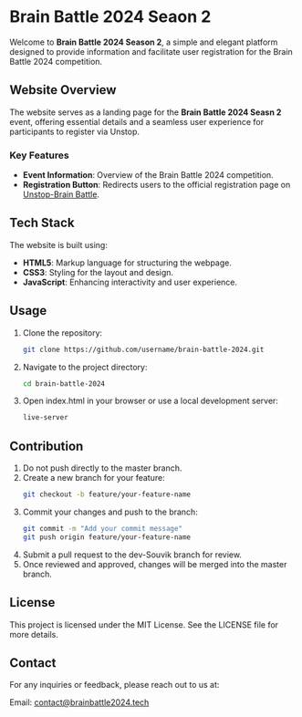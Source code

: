 # Brain Battle 2024 Seaon 2

Welcome to **Brain Battle 2024 Season 2**, a simple and elegant platform designed to provide information and facilitate user registration for the Brain Battle 2024 competition.

## Website Overview

The website serves as a landing page for the **Brain Battle 2024 Seasn 2** event, offering essential details and a seamless user experience for participants to register via Unstop.

### Key Features

- **Event Information**: Overview of the Brain Battle 2024 competition.
- **Registration Button**: Redirects users to the official registration page on [Unstop-Brain Battle](https://unstop.com/hackathons/brain-battle-season-2-coding-junction-1185487).

## Tech Stack

The website is built using:

- **HTML5**: Markup language for structuring the webpage.
- **CSS3**: Styling for the layout and design.
- **JavaScript**: Enhancing interactivity and user experience.

## Usage

1. Clone the repository:
   ```bash
   git clone https://github.com/username/brain-battle-2024.git

2. Navigate to the project directory:
    ```bash
   cd brain-battle-2024

3. Open index.html in your browser or use a local development server:
   ```bash
   live-server

## Contribution
1. Do not push directly to the master branch.
2. Create a new branch for your feature:
   ```bash
   git checkout -b feature/your-feature-name
3. Commit your changes and push to the branch:
   ```bash
   git commit -m "Add your commit message"
   git push origin feature/your-feature-name
4. Submit a pull request to the dev-Souvik branch for review.
5. Once reviewed and approved, changes will be merged into the master branch.

## License
This project is licensed under the MIT License. See the LICENSE file for more details.

## Contact
For any inquiries or feedback, please reach out to us at:

Email: contact@brainbattle2024.tech







